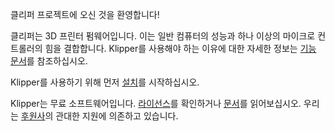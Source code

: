 클리퍼 프로젝트에 오신 것을 환영합니다!

클리퍼는 3D 프린터 펌웨어입니다. 이는 일반 컴퓨터의 성능과 하나 이상의 마이크로 컨트롤러의 힘을 결합합니다. Klipper를 사용해야 하는 이유에 대한 자세한 정보는 [기능 문서](https://www.klipper3d.org/Features.html)를 참조하십시오.

Klipper를 사용하기 위해 먼저 [설치](https://www.klipper3d.org/Installation.html)를 시작하십시오.

Klipper는 무료 소프트웨어입니다. [라이선스](COPYING)를 확인하거나 [문서](https://www.klipper3d.org/Overview.html)를 읽어보십시오. 우리는 [후원사](https://www.klipper3d.org/Sponsors.html)의 관대한 지원에 의존하고 있습니다.
